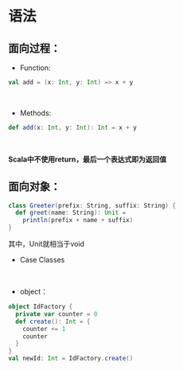 # 语法

## 面向过程：

* Function:<br>
```scala
val add = (x: Int, y: Int) => x + y
```
<br />

* Methods:<br>
```scala
def add(x: Int, y: Int): Int = x + y
```
<br />

**Scala中不使用return，最后一个表达式即为返回值**

## 面向对象：
```scala
class Greeter(prefix: String, suffix: String) {
  def greet(name: String): Unit =
    println(prefix + name + suffix)
}
```
其中，Unit就相当于void

* Case Classes
<br />

* object：
```scala
object IdFactory {
  private var counter = 0
  def create(): Int = {
    counter += 1
    counter
  }
}
val newId: Int = IdFactory.create()
```
